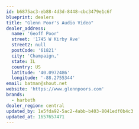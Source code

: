 ```yaml
---
id: b6875ac3-eb88-4d3d-8448-cbc3479e1c6f
blueprint: dealers
title: "Glenn Poor's Audio Video"
dealer_address:
  name: 'Geoff Poor'
  street: '1745 W Kirby Ave'
  street2: null
  postCode: '61821'
  city: 'Champaign,'
  state: IL
  country: US
  latitude: '40.0972486'
  longitude: '-88.2755344'
email: batman@shout.net
website: 'https://www.glennpoors.com'
brands:
  - harbeth
dealer_region: central
updated_by: 1e5fda92-5ac2-4abb-b403-8041edf0b4c3
updated_at: 1657657471
---
```

